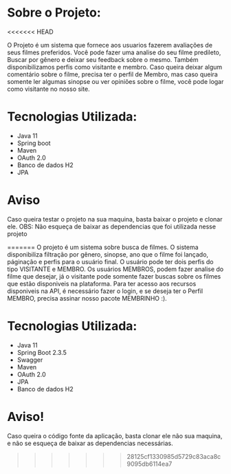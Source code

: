 # Sobre o Projeto:
<<<<<<< HEAD

O Projeto é um sistema que fornece aos usuarios fazerem avaliações de seus filmes preferidos. Você pode fazer uma analise do seu filme predileto,
Buscar por gênero e deixar seu feedback sobre o mesmo. Também disponibilizamos perfis como visitante e membro. Caso queira deixar algum comentário
sobre o filme, precisa ter o perfil de Membro, mas caso queira somente ler algumas sinopse ou ver opiniões sobre o filme, você pode logar
como visitante no nosso site. 

# Tecnologias Utilizada:

 * Java 11
 * Spring boot
 * Maven 
 * OAuth 2.0
 * Banco de dados H2
 * JPA
 
 
 # Aviso
 Caso queira testar o projeto na sua maquina, basta baixar o projeto e clonar ele.
 OBS: Não esqueça de baixar as dependencias que foi utilizada nesse projeto
 
=======
O projeto é um sistema sobre busca de filmes. O sistema disponibiliza filtração por gênero, sinopse, ano que o filme foi lançado, páginação e perfis
para o usuário final. O usuário pode ter dois perfis do tipo VISITANTE e MEMBRO. Os usuários MEMBROS, podem fazer analise do filme que desejar,
já o visitante pode somente fazer buscas sobre os filmes que estão disponiveis na plataforma. Para ter acesso aos recursos disponiveis na API,
é necessário fazer o login, e se deseja ter o Perfil MEMBRO, precisa assinar nosso pacote MEMBRINHO :).

# Tecnologias Utilizada:
  * Java 11
  * Spring Boot 2.3.5
  * Swagger
  * Maven
  * OAuth 2.0
  * JPA
  * Banco de dados H2
  
# Aviso!
Caso queira o código fonte da aplicação, basta clonar ele não sua maquina, e não se esqueça
de baixar as dependencias necessárias.
>>>>>>> 28125cf1330985d5729c83aca8c9095db6114ea7
